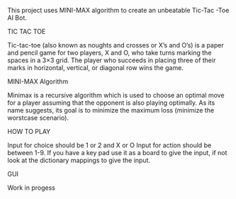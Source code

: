 This project uses MINI-MAX algorithm to create an unbeatable Tic-Tac -Toe   AI Bot.


TIC TAC TOE

Tic-tac-toe (also known as noughts and crosses or X’s and O’s) is a paper and pencil game   for two players, X and O, who take turns marking the spaces in a 3×3 grid. The player who succeeds in placing three of their marks in  horizontal, vertical, or diagonal row wins the game. 


MINI-MAX Algorithm

Minimax is a recursive algorithm which is used to choose an optimal move for a player assuming that the opponent is also playing optimally. As its name suggests, its goal is to minimize the maximum loss (minimize the worstcase scenario).

HOW TO PLAY

Input for choice should be 1 or 2   and X or O
Input for action should be between 1-9.
If you have a key pad use it as a board to give the input, if not look at the dictionary mappings to give the input.

GUI

Work in progess


